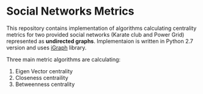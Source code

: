 # Social Networks Metrics

This repository contains implementation of algorithms calculating centrality metrics for two provided social networks (Karate club and Power Grid) represented as **undirected graphs**.
Implementaion is written in Python 2.7 version and uses [iGraph](https://igraph.org/) library.

Three main metric algorithms are calculating:

1. Eigen Vector centrality
2. Closeness centraility
3. Betweenness centrality
